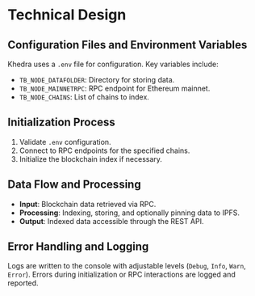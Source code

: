 # Technical Design

## Configuration Files and Environment Variables

Khedra uses a `.env` file for configuration. Key variables include:

- `TB_NODE_DATAFOLDER`: Directory for storing data.
- `TB_NODE_MAINNETRPC`: RPC endpoint for Ethereum mainnet.
- `TB_NODE_CHAINS`: List of chains to index.

## Initialization Process

1. Validate `.env` configuration.
2. Connect to RPC endpoints for the specified chains.
3. Initialize the blockchain index if necessary.

## Data Flow and Processing

- **Input**: Blockchain data retrieved via RPC.
- **Processing**: Indexing, storing, and optionally pinning data to IPFS.
- **Output**: Indexed data accessible through the REST API.

## Error Handling and Logging

Logs are written to the console with adjustable levels (`Debug`, `Info`, `Warn`, `Error`). Errors during initialization or RPC interactions are logged and reported.
